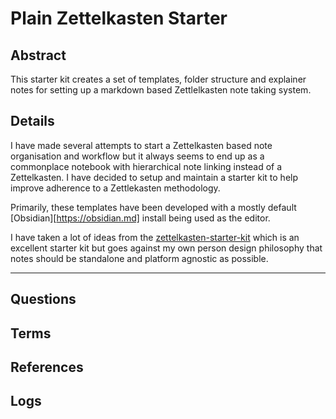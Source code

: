 # Plain Zettelkasten Starter

## Abstract

This starter kit creates a set of templates, folder structure and explainer notes for setting up a markdown based Zettlelkasten note taking system.

## Details

I have made several attempts to start a Zettelkasten based note organisation and workflow but it always seems to end up as a commonplace notebook with hierarchical note linking instead of a Zettelkasten. I have decided to setup and maintain a starter kit to help improve adherence to a Zettlekasten methodology.

Primarily, these templates have been developed with a mostly default [Obsidian][https://obsidian.md] install being used as the editor.

I have taken a lot of ideas from the [zettelkasten-starter-kit](https://github.com/groepl/Obsidian-Zettelkasten-Starter-Kit) which is an excellent starter kit but goes against my own person design philosophy that notes should be standalone and platform agnostic as possible.  

---

## Questions

## Terms

## References

## Logs

